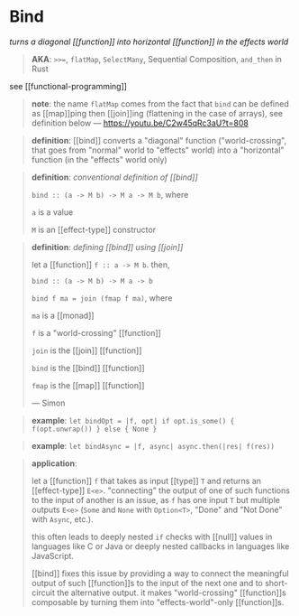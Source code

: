# Bind

_turns a diagonal [[function]] into horizontal [[function]] in the effects world_

> **AKA**: `>>=`, `flatMap`, `SelectMany`, Sequential Composition, `and_then` in Rust

see [[functional-programming]]

> **note**: the name `flatMap` comes from the fact that `bind` can be defined as [[map]]ping then [[join]]ing (flattening in the case of arrays), see definition below &mdash; <https://youtu.be/C2w45qRc3aU?t=808>

> **definition**: [[bind]] converts a "diagonal" function ("world-crossing", that goes from "normal" world to "effects" world) into a "horizontal" function (in the "effects" world only)

> **definition**: _conventional definition of [[bind]]_
>
> `bind :: (a -> M b) -> M a -> M b`, where
>
> `a` is a value
>
> `M` is an [[effect-type]] constructor

> **definition**: _defining [[bind]] using [[join]]_
>
> let a [[function]] `f :: a -> M b`. then,
>
> `bind :: (a -> M b) -> M a -> b`
>
> `bind f ma = join (fmap f ma)`, where
>
> `ma` is a [[monad]]
>
> `f` is a "world-crossing" [[function]]
>
> `join` is the [[join]] [[function]]
>
> `bind` is the [[bind]] [[function]]
>
> `fmap` is the [[map]] [[function]]
>
> &mdash; Simon

> **example**: `let bindOpt = |f, opt| if opt.is_some() { f(opt.unwrap()) } else { None }`

> **example**: `let bindAsync = |f, async| async.then(|res| f(res))`

> **application**:
>
> let a [[function]] `f` that takes as input [[type]] `T` and returns an [[effect-type]] `E<e>`. "connecting" the output of one of such functions to the input of another is an issue, as `f` has one input `T` but multiple outputs `E<e>` (`Some` and `None` with `Option<T>`, "Done" and "Not Done" with `Async`, etc.).
>
> this often leads to deeply nested `if` checks with [[null]] values in languages like C or Java or deeply nested callbacks in languages like JavaScript.
>
> [[bind]] fixes this issue by providing a way to connect the meaningful output of such [[function]]s to the input of the next one and to short-circuit the alternative output. it makes "world-crossing" [[function]]s composable by turning them into "effects-world"-only [[function]]s.
